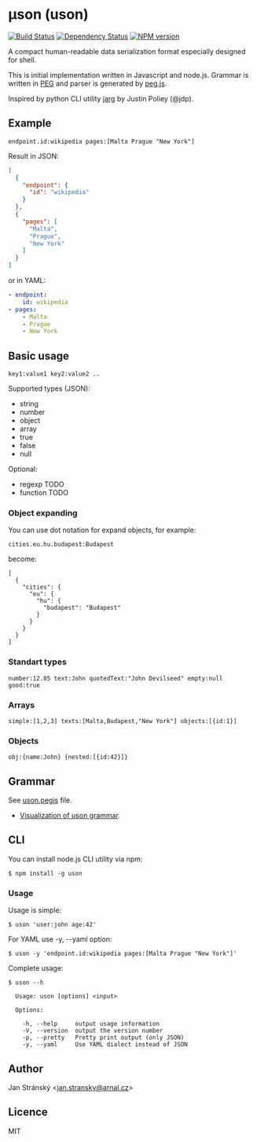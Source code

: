 # μson (uson) 
[![Build Status](https://travis-ci.org/burningtree/uson.svg)](https://travis-ci.org/burningtree/uson) [![Dependency Status](https://david-dm.org/burningtree/uson.svg)](https://david-dm.org/burningtree/uson) [![NPM version](https://badge.fury.io/js/uson.svg)](http://badge.fury.io/js/uson)

A compact human-readable data serialization format especially designed for shell.



This is initial implementation written in Javascript and node.js. Grammar is written in [PEG](http://en.wikipedia.org/wiki/Parsing_expression_grammar) and parser is generated by [peg.js](http://pegjs.org/).

Inspired by python CLI utility [jarg](https://github.com/jdp/jarg) by Justin Poliey (@jdp).

## Example
```
endpoint.id:wikipedia pages:[Malta Prague "New York"]
```

Result in JSON:
```json
[
  {
    "endpoint": {
      "id": "wikipedia"
    }
  },
  {
    "pages": [
      "Malta",
      "Prague",
      "New York"
    ]
  }
]
```

or in YAML:
```yaml
- endpoint:
    id: wikipedia
- pages:
    - Malta
    - Prague
    - New York
```


## Basic usage

```
key1:value1 key2:value2 ..
```

Supported types (JSON):
* string
* number
* object
* array
* true
* false
* null

Optional:
* regexp TODO
* function TODO

### Object expanding

You can use dot notation for expand objects, for example:

```
cities.eu.hu.budapest:Budapest
```

become:
```
[
  {
    "cities": {
      "eu": {
        "hu": {
          "budapest": "Budapest"
        }
      }
    }
  }
]
```

### Standart types

```
number:12.05 text:John quotedText:"John Devilseed" empty:null good:true
```

### Arrays

```
simple:[1,2,3] texts:[Malta,Budapest,"New York"] objects:[{id:1}]
```

### Objects

```
obj:{name:John} {nested:[{id:42}]}
```

## Grammar
See [uson.pegjs](uson.pegjs) file.

* [Visualization of uson grammar](http://dundalek.com/GrammKit/#https://raw.githubusercontent.com/burningtree/uson/master/uson.pegjs).

## CLI

You can install node.js CLI utility via npm:
```
$ npm install -g uson
```

### Usage
Usage is simple:

```
$ uson 'user:john age:42'
```

For YAML use -y, --yaml option:
```
$ uson -y 'endpoint.id:wikipedia pages:[Malta Prague "New York"]'
```

Complete usage:
```
$ uson --h

  Usage: uson [options] <input>

  Options:

    -h, --help     output usage information
    -V, --version  output the version number
    -p, --pretty   Pretty print output (only JSON)
    -y, --yaml     Use YAML dialect instead of JSON
```

## Author
Jan Stránský &lt;jan.stransky@arnal.cz&gt;

## Licence
MIT

